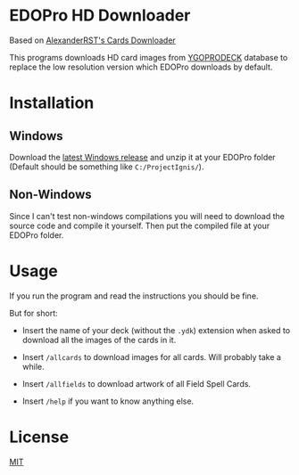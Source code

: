 # EDOPro HD Downloader

Based on [AlexanderRST's Cards Downloader](https://github.com/AlexsanderRST/edopro-hd-cards-downloader)

This programs downloads HD card images from [YGOPRODECK](ygoprodeck.com) database to replace the low resolution version which EDOPro downloads by default.

# Installation

## Windows

Download the [latest Windows release](https://github.com/NiiMiyo/EDOPro-Hd-Downloader/releases/latest) and unzip it at your EDOPro folder (Default should be something like `C:/ProjectIgnis/`).

## Non-Windows

Since I can't test non-windows compilations you will need to download the source code and compile it yourself. Then put the compiled file at your EDOPro folder.


# Usage

If you run the program and read the instructions you should be fine.

But for short:

- Insert the name of your deck (without the `.ydk`) extension when asked to download all the images of the cards in it.

- Insert `/allcards` to download images for all cards. Will probably take a while.

- Insert `/allfields` to download artwork of all Field Spell Cards.

- Insert `/help` if you want to know anything else.

# License

[MIT](https://douglas-sebastian.mit-license.org)
